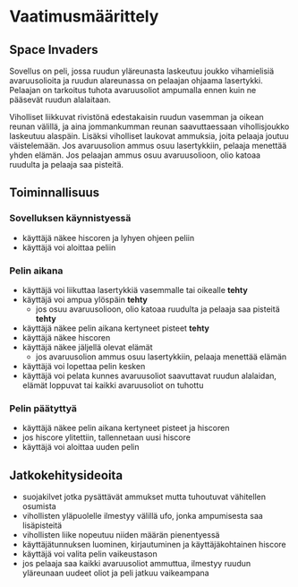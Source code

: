 # Vaatimusmäärittely

## Space Invaders

Sovellus on peli, jossa ruudun yläreunasta laskeutuu joukko vihamielisiä avaruusolioita ja ruudun alareunassa on pelaajan ohjaama lasertykki. Pelaajan on tarkoitus tuhota avaruusoliot ampumalla ennen kuin ne pääsevät ruudun alalaitaan. 

Viholliset liikkuvat rivistönä edestakaisin ruudun vasemman ja oikean reunan välillä, ja aina jommankumman reunan saavuttaessaan vihollisjoukko laskeutuu alaspäin. Lisäksi viholliset laukovat ammuksia, joita pelaaja joutuu väistelemään. Jos avaruusolion ammus osuu lasertykkiin, pelaaja menettää yhden elämän. Jos pelaajan ammus osuu avaruusolioon, olio katoaa ruudulta ja pelaaja saa pisteitä. 

## Toiminnallisuus

### Sovelluksen käynnistyessä
- käyttäjä näkee hiscoren ja lyhyen ohjeen peliin
- käyttäjä voi aloittaa peliin

### Pelin aikana
- käyttäjä voi liikuttaa lasertykkiä vasemmalle tai oikealle __tehty__
- käyttäjä voi ampua ylöspäin __tehty__
    - jos osuu avaruusolioon, olio katoaa ruudulta ja pelaaja saa pisteitä __tehty__
- käyttäjä näkee pelin aikana kertyneet pisteet __tehty__
- käyttäjä näkee hiscoren
- käyttäjä näkee jäljellä olevat elämät
    - jos avaruusolion ammus osuu lasertykkiin, pelaaja menettää elämän
- käyttäjä voi lopettaa pelin kesken
- käyttäjä voi pelata kunnes avaruusoliot saavuttavat ruudun alalaidan, elämät loppuvat tai kaikki avaruusoliot on tuhottu

### Pelin päätyttyä
- käyttäjä näkee pelin aikana kertyneet pisteet ja hiscoren
- jos hiscore ylitettiin, tallennetaan uusi hiscore
- käyttäjä voi aloittaa uuden pelin


## Jatkokehitysideoita
- suojakilvet jotka pysättävät ammukset mutta tuhoutuvat vähitellen osumista
- vihollisten yläpuolelle ilmestyy välillä ufo, jonka ampumisesta saa lisäpisteitä
- vihollisten liike nopeutuu niiden määrän pienentyessä
- käyttäjätunnuksen luominen, kirjautuminen ja käyttäjäkohtainen hiscore
- käyttäjä voi valita pelin vaikeustason
- jos pelaaja saa kaikki avaruusoliot ammuttua, ilmestyy ruudun yläreunaan uudeet oliot ja peli jatkuu vaikeampana
